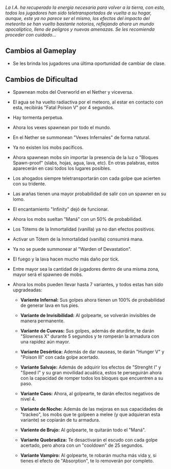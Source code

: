 *La I.A. ha recuperado la energía necesaria para volver a la tierra, con esto, todos los jugadores han sido teletransportados de vuelta a su hogar, aunque, este ya no parece ser el mismo, los efectos del impacto del meteorito se han vuelto bastante notorios, reflejando ahora un mundo apocalíptico, lleno de peligros y nuevas amenazas. Se les recomienda proceder con cuidado...*

## Cambios al Gameplay

- Se les brinda los jugadores una última oportunidad de cambiar de clase.

## Cambios de Dificultad

- Spawnean mobs del Overworld en el Nether y viceversa.

- El agua se ha vuelto radiactiva por el meteoro, al estar en contacto con esta, recibirás "Fatal Poison V" por 4 segundos.

- Hay tormenta perpetua.

- Ahora los vexes spawnean por todo el mundo.

- En el Nether se summonean "Vexes Infernales" de forma natural.

- Ya no existen los mobs pacíficos.

- Ahora spawnean mobs sin importar la presencia de la luz o "Bloques Spawn-proof" (slabs, hojas, agua, lava, etc). En otras palabras, estos aparecerán en casi todos los lugares posibles.

- Los ahogados siempre teletransportarán con cada golpe que acierten con su tridente.

- Las arañas tienen una mayor probabilidad de salir con un spawner en su lomo.

- El encantamiento "Infinity" dejó de funcionar.

- Ahora los mobs sueltan "Maná" con un 50% de probabilidad.

- Los Tótems de la Inmortalidad (vanilla) ya no dan efectos positivos.

- Activar un Tótem de la Inmortalidad (vanilla) consumirá mana.

- Ya no se puede summonear al "Warden of Devastation".

- El fuego y la lava hacen mucho más daño por tick.

- Entre mayor sea la cantidad de jugadores dentro de una misma zona, mayor será el spawneo de mobs.

- Ahora los mobs pueden llevar hasta 7 variantes, y todos estas han sido upgradeadas:

  - **Variente Infernal:** Sus golpes ahora tienen un 100% de probabilidad de generar lava en tus pies.

  - **Variante de Invisibilidad:** Al golpearte, se volverán invisibles de manera permanente.

  - **Variante de Cuevas:** Sus golpes, además de aturdirte, te darán "Slowness X" durante 5 segundos y te romperán la armadura con una rapidez aún mayor.

  - **Variante Desértica:** Además de dar nauseas, te darán "Hunger V" y "Poison III" con cada golpe acertado.

  - **Variante Salvaje:** Además de adquirir los efectos de "Strenght I" y "Speed I" y su gran movilidad acuática, estos te perseguirán ahora con la capacidad de romper todos los bloques que encuentren a su paso.

  - **Variante Caos:** Ahora, al golpearte, te darán efectos negativos de nivel 4.

  - **Variante de Noche:** Además de las mejoras en sus capacidades de "trackeo", los mobs que te golpeen a melee (y que adquieran esta variante) se copiarán de tu armadura.

  - **Variente de Brujo:** Al golpearte, te quitarán todo el "Maná".

  - **Variante Quebradiza:** Te desactivarán el escudo con cada golpe acertado, pero ahora con un "cooldown" de 25 segundos.

  - **Variante Vampiro:** Al golpearte, te robarán mucha más vida y, si tienes el efecto de "Absorption", te lo removerán por completo.
